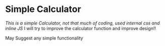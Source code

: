 # Simple Calculator
*This is a simple Calculator, not that much of coding, used internal css and inline JS*
I will try to improve the calculator function and improve design!!

May Suggest any simple functionality


